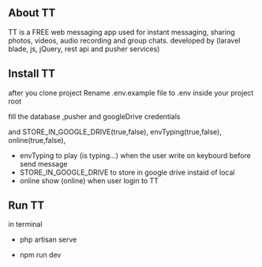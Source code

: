 

## About TT
TT is a FREE web messaging app used for instant messaging, sharing photos, videos, audio recording and group chats.
developed by (laravel blade, js, jQuery, rest api and pusher services)

## Install TT
 after you clone project Rename .env.example file to .env inside your project root
 
 fill the database ,pusher and googleDrive credentials 
 
 and STORE_IN_GOOGLE_DRIVE(true,false), envTyping(true,false), online(true,false),
- envTyping to play (is typing...)  when the user write on keybourd before send message 
- STORE_IN_GOOGLE_DRIVE to store in google drive instaid of local 
- online show (online) when user login to TT


## Run TT
in terminal
- php artisan serve 

- npm run dev
